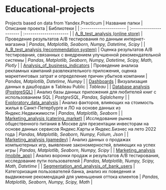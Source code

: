 # Educational-projects
Projects based on data from Yandex.Practicum
| Название папки | Описание проекта | Библиотеки | 
| :---------------------- | :---------------------- | :---------------------- |
| [A_B_test_analysis (online store)](https://github.com/LudaKononenko/Educational-projects/tree/main/A_B_test_analysis%20(online%20store)) | Проведение результатов A/B тестирования по данным интернет-магазина | *Pandas, Matplotlib, Seaborn, Numpy, Datetime, Scipy* | 
| [A_B_test_analysis (recommendation system)](https://github.com/LudaKononenko/Educational-projects/tree/main/A_B_test_analysis%20(recommendation%20system)) | Оценка результатов A/B тестирования, связанных с внедрением улучшенной рекомендательной системы | *Pandas, Matplotlib, Seaborn, Numpy, Datetime, Scipy, Math, Plotly* |
| [Analysis_of_business_indicators](https://github.com/LudaKononenko/Educational-projects/tree/main/Analysis_of_business_indicators) | Проведение анализа рекламных кампаний развлекательного приложения, оценка маркетинговых затрат и определение причин убытков компании | *Pandas, Matplotlib, Datetime, Numpy* |
| [Dashboards](https://github.com/LudaKononenko/Educational-projects/tree/main/Dashboards%20(Tableau)) | Визуализация данных в дашбордах в Tableau Public | *Tableau* |
| [Database analysis (PostgreSQL)](https://github.com/LudaKononenko/Educational-projects/tree/main/Database%20analysis%20(PostgreSQL)) | Анализ базы данных приложения для любителей книг с использованием SQL | *PostgreSQL, Pandas, Sqlalchemy* |
| [Exploratory_data_analysis](https://github.com/LudaKononenko/Educational-projects/tree/main/Exploratory_data_analysis) | Анализ факторов, влияющих на стоимость жилья в Санкт-Петербурге и ЛО на основе данных из Яндекс.Недвижимости |  *Pandas, Matplotlib, Seaborn* |
| [Marketing_analysis (catering_market)](https://github.com/LudaKononenko/Educational-projects/tree/main/Marketing_analysis%20(catering_market)) | Исследование рынка общественного питания в Москве для презентации инвесторам на основе данных сервисов Яндекс.Карты и Яндекс.Бизнес на лето 2022 года | *Pandas, Matplotlib, Seaborn, Numpy, Folium, Json* |
| [Marketing_analysis (gamedev)](https://github.com/LudaKononenko/Educational-projects/tree/main/Marketing_analysis%20(gamedev)) | Анализ данных о продажах компьютерных игр, выявление закономерностей, влияющих на успех игры | *Pandas, Matplotlib, Seaborn, Numpy, Scipy* |
| [Marketing_analysis (mobile_app)](https://github.com/LudaKononenko/Educational-projects/tree/main/Marketing_analysis%20(mobile_app)) | Анализ воронки продаж и результатов A/B тестирования, исследование пути пользователей | *Pandas, Matplotlib, Numpy, Scipy, Math, Datetime* |
| [Segmentation_and_analysis_of_bank_users](https://github.com/LudaKononenko/Educational-projects/tree/main/Segmentation_and_analysis_of_bank_users) | Категоризация пользователей банка, анализ их поведения и выдвижение рекомендаций для уменьшения оттока клиентов | *Pandas, Matplotlib, Seaborn, Numpy, Scipy, Math* |
